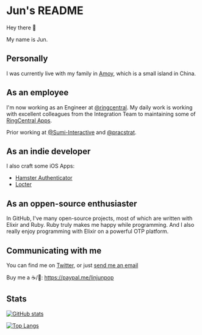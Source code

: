 # Jun's README

Hey there 👋

My name is Jun.

## Personally

I was currently live with my family in [Amoy](https://en.wikipedia.org/wiki/Xiamen), which is a small island in China.

## As an employee

I'm now working as an Engineer at [@ringcentral](https://github.com/ringcentral). My daily work is working with excellent colleagues from the Integration Team to maintaining some of [RingCentral Apps](https://www.ringcentral.com/apps/).

Prior working at [@Sumi-Interactive](https://github.com/Sumi-Interactive) and [@pracstrat](https://github.com/pracstrat).

## As an indie developer

I also craft some iOS Apps:

- [Hamster Authenticator](https://apps.apple.com/cn/app/%E4%BB%93%E9%BC%A0%E9%AA%8C%E8%AF%81%E5%99%A8/id1586816631)
- [Locter](https://apps.apple.com/cn/app/%E9%80%94%E5%BE%84/id1511359274)

## As an oppen-source enthusiaster

In GitHub, I've many open-source projects, most of which are written with Elixir and Ruby. Ruby truly makes me happy while programming. And I also really enjoy programming with Elixir on a powerful OTP platform.

## Communicating with me

You can find me on [Twitter](http://twitter.com/linjunpop), or
just [send me an email](mailto:linjunpop@gmail.com)

Buy me a ☕️/🍺: https://paypal.me/linjunpop

## Stats

[![GitHub stats](https://github-readme-stats.vercel.app/api?username=linjunpop&count_private=true&show_icons=true&theme=dracula)](https://github.com/anuraghazra/github-readme-stats)

[![Top Langs](https://github-readme-stats.vercel.app/api/top-langs/?username=linjunpop&langs_count=10&layout=compact&theme=dracula)](https://github.com/anuraghazra/github-readme-stats)

